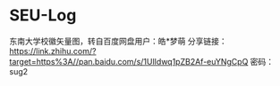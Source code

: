 # SEU-Log
东南大学校徽矢量图，转自百度网盘用户：皓*梦萌
分享链接：https://link.zhihu.com/?target=https%3A//pan.baidu.com/s/1UlIdwq1pZB2Af-euYNgCpQ
密码：sug2
